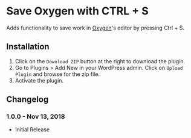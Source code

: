 # Save Oxygen with CTRL + S #

Adds functionality to save work in [Oxygen](http://oxygenbuilder.com/)'s editor by pressing Ctrl + S.

## Installation ##

1. Click on the `Download ZIP` button at the right to download the plugin.
2. Go to Plugins > Add New in your WordPress admin. Click on `Upload Plugin` and browse for the zip file.
3. Activate the plugin.

## Changelog ##

### 1.0.0 - Nov 13, 2018 ###
* Initial Release
